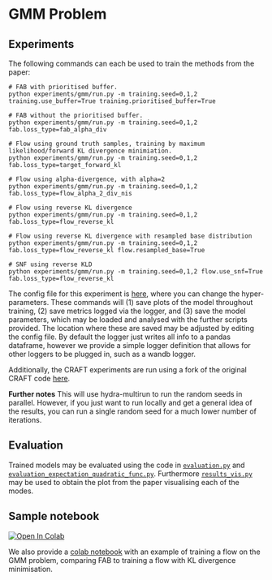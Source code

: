 # GMM Problem
## Experiments
The following commands can each be used to train the methods from the paper:
```
# FAB with prioritised buffer.
python experiments/gmm/run.py -m training.seed=0,1,2 training.use_buffer=True training.prioritised_buffer=True 

# FAB without the prioritised buffer.
python experiments/gmm/run.py -m training.seed=0,1,2 fab.loss_type=fab_alpha_div 

# Flow using ground truth samples, training by maximum likelihood/forward KL divergence minimiation.
python experiments/gmm/run.py -m training.seed=0,1,2 fab.loss_type=target_forward_kl

# Flow using alpha-divergence, with alpha=2
python experiments/gmm/run.py -m training.seed=0,1,2 fab.loss_type=flow_alpha_2_div_nis

# Flow using reverse KL divergence
python experiments/gmm/run.py -m training.seed=0,1,2 fab.loss_type=flow_reverse_kl

# Flow using reverse KL divergence with resampled base distribution
python experiments/gmm/run.py -m training.seed=0,1,2 fab.loss_type=flow_reverse_kl flow.resampled_base=True

# SNF using reverse KLD
python experiments/gmm/run.py -m training.seed=0,1,2 flow.use_snf=True fab.loss_type=flow_reverse_kl
```

The config file for this experiment is [here](../config/gmm.yaml), where you can change the hyper-parameters.
These commands will (1) save plots of the model throughout training, (2) save metrics logged via 
the logger, and (3) save the model parameters, which may be loaded and analysed with the 
further scripts provided.
The location where these are saved may be adjusted by editing the config file.
By default the logger just writes all info to a pandas dataframe, however we 
provide a simple logger definition that allows for other loggers to be plugged in, 
such as a wandb logger.

Additionally, the CRAFT experiments are run using a fork of the original CRAFT code 
[here](https://github.com/lollcat/annealed_flow_transport). 

**Further notes** This will use hydra-multirun to run the random seeds in parallel. 
However, if you just want to run locally and get a general idea of the results, 
you can run a single random seed for a much lower number of iterations. 

## Evaluation
Trained models may be evaluated using the code in
[`evaluation.py`](evaluation.py) and [`evaluation_expectation_quadratic_func.py`](evaluation_expectation_quadratic_func.py).
Furthermore [`results_vis.py`](results_vis.py) may be used to obtain the plot from the paper
visualising each of the modes. 

## Sample notebook

<a href="https://colab.research.google.com/github/lollcat/fab-torch/blob/dev-loll/experiments/gmm/fab_gmm.ipynb" target="_parent"><img src="https://colab.research.google.com/assets/colab-badge.svg" alt="Open In Colab"/></a>

We also provide a [colab notebook](experiments/gmm/fab_gmm.ipynb) with an example of training 
a flow on the GMM problem, comparing FAB to training a flow with KL divergence minimisation.

